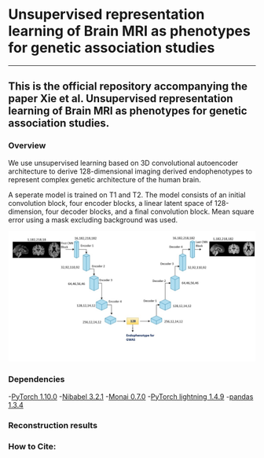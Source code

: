 # Unsupervised representation learning of Brain MRI as phenotypes for genetic association studies
---
This is the official repository accompanying the paper Xie et al. Unsupervised representation learning of Brain MRI as phenotypes for genetic association studies. 
---
### Overview
We use unsupervised learning based on 3D convolutional autoencoder architecture to derive 128-dimensional imaging derived endophenotypes to represent complex genetic architecture of the human brain. 

A seperate model is trained on T1 and T2. The model consists of an initial convolution block, four encoder blocks, a linear latent space of 128-dimension, four decoder blocks, and a final convolution block. Mean square error using a mask excluding background was used. 

![Model architecture](ae_t1.jpg)


### Dependencies
-[PyTorch 1.10.0](http://pytorch.org)
-[Nibabel 3.2.1](https://nipy.org/nibabel/)
-[Monai 0.7.0](https://monai.io/)
-[PyTorch lightning 1.4.9](https://www.pytorchlightning.ai/)
-[pandas 1.3.4](https://pandas.pydata.org/)

### Reconstruction results



### How to Cite:
